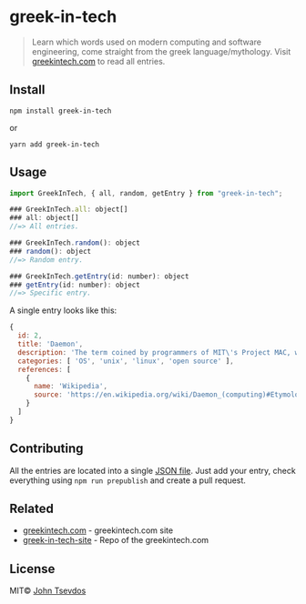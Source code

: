 # greek-in-tech

> Learn which words used on modern computing and software engineering, come straight from the greek language/mythology. Visit [greekintech.com](http://greekintech.com) to read all entries.

## Install

```shell
npm install greek-in-tech
```

or

```shell
yarn add greek-in-tech
```

## Usage

```js
import GreekInTech, { all, random, getEntry } from "greek-in-tech";

### GreekInTech.all: object[]
### all: object[]
//=> All entries.

### GreekInTech.random(): object
### random(): object
//=> Random entry.

### GreekInTech.getEntry(id: number): object
### getEntry(id: number): object
//=> Specific entry.
```

A single entry looks like this:

```js
{
  id: 2,
  title: 'Daemon',
  description: 'The term coined by programmers of MIT\'s Project MAC, was inspired by the physicist James Clerk Maxwell\'s demon. It originated as an imaginary being from a thought experiment that constantly works in the background sorting molecules. In Greek mythology, a daemon is a supernatural being working in the background, with no particular bias towards good or evil. The daemon concept was subsequently adopted by Unix systems, however, BSD and some of its derivatives have used a Christian interpretation of the mythological deamon as their mascot rather than a Greek daemon.',
  categories: [ 'OS', 'unix', 'linux', 'open source' ],
  references: [
    {
      name: 'Wikipedia',
      source: 'https://en.wikipedia.org/wiki/Daemon_(computing)#Etymology'
    }
  ]
}
```

## Contributing

All the entries are located into a single [JSON file](data/entries.json). Just add your entry, check everything using `npm run prepublish` and create a pull request.

## Related

- [greekintech.com](http://greekintech.com) - greekintech.com site
- [greek-in-tech-site](https://github.com/tsevdos/greek-in-tech-site/) - Repo of the greekintech.com

## License

MIT© [John Tsevdos](http://tsevdos.me)
